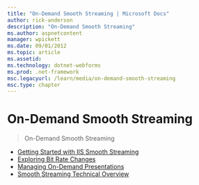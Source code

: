 ```yaml
---
title: "On-Demand Smooth Streaming | Microsoft Docs"
author: rick-anderson
description: "On-Demand Smooth Streaming"
ms.author: aspnetcontent
manager: wpickett
ms.date: 09/01/2012
ms.topic: article
ms.assetid: 
ms.technology: dotnet-webforms
ms.prod: .net-framework
msc.legacyurl: /learn/media/on-demand-smooth-streaming
msc.type: chapter
---
```

On-Demand Smooth Streaming
====================
> On-Demand Smooth Streaming


- [Getting Started with IIS Smooth Streaming](getting-started-with-iis-smooth-streaming.md)
- [Exploring Bit Rate Changes](exploring-bit-rate-changes.md)
- [Managing On-Demand Presentations](managing-on-demand-presentations.md)
- [Smooth Streaming Technical Overview](smooth-streaming-technical-overview.md)